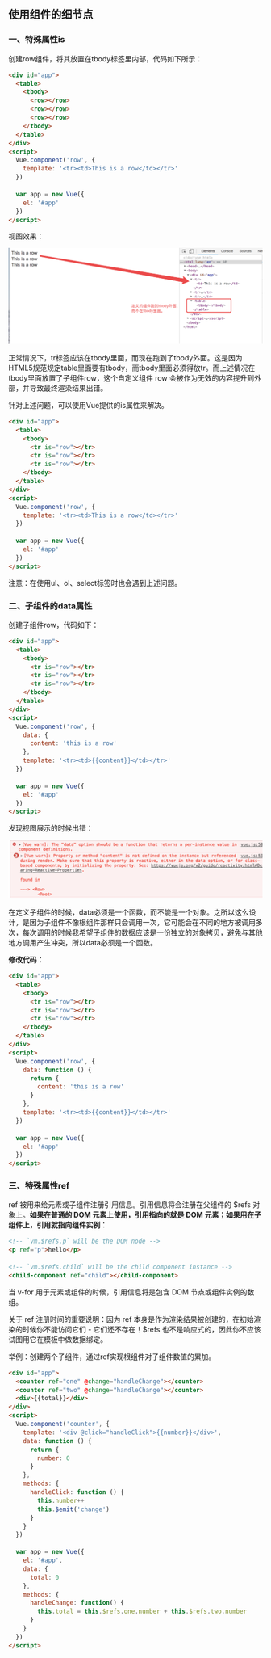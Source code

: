 
## 使用组件的细节点 

### 一、特殊属性is

创建row组件，将其放置在tbody标签里内部，代码如下所示：

```HTML
<div id="app">
  <table>
    <tbody>
      <row></row>
      <row></row>
      <row></row>
    </tbody>
  </table>
</div>
<script>
  Vue.component('row', {
    template: '<tr><td>This is a row</td></tr>'
  })

  var app = new Vue({
    el: '#app'
  })
</script>
```

视图效果：

![](https://raw.githubusercontent.com/Bian2017/TravelWebsite/master/docs/img/tbody.png)

正常情况下，tr标签应该在tbody里面，而现在跑到了tbody外面。这是因为HTML5规范规定table里面要有tbody，而tbody里面必须得放tr。而上述情况在tbody里面放置了子组件row，这个自定义组件 row 会被作为无效的内容提升到外部，并导致最终渲染结果出错。

针对上述问题，可以使用Vue提供的is属性来解决。

```HTML
<div id="app">
  <table>
    <tbody>
      <tr is="row"></tr>
      <tr is="row"></tr>
      <tr is="row"></tr>
    </tbody>
  </table>
</div>
<script>
  Vue.component('row', {
    template: '<tr><td>This is a row</td></tr>'
  })

  var app = new Vue({
    el: '#app'
  })
</script>
```

注意：在使用ul、ol、select标签时也会遇到上述问题。

### 二、子组件的data属性

创建子组件row，代码如下：

```HTML
<div id="app">
  <table>
    <tbody>
      <tr is="row"></tr>
      <tr is="row"></tr>
      <tr is="row"></tr>
    </tbody>
  </table>
</div>
<script>
  Vue.component('row', {
    data: {
      content: 'this is a row'
    },
    template: '<tr><td>{{content}}</td></tr>'
  })

  var app = new Vue({
    el: '#app'
  })
</script>
```

发现视图展示的时候出错：

![](https://raw.githubusercontent.com/Bian2017/TravelWebsite/master/docs/img/error-component.png)

在定义子组件的时候，data必须是一个函数，而不能是一个对象。之所以这么设计，是因为子组件不像根组件那样只会调用一次，它可能会在不同的地方被调用多次，每次调用的时候我希望子组件的数据应该是一份独立的对象拷贝，避免与其他地方调用产生冲突，所以data必须是一个函数。

**修改代码：**

```HTML
<div id="app">
  <table>
    <tbody>
      <tr is="row"></tr>
      <tr is="row"></tr>
      <tr is="row"></tr>
    </tbody>
  </table>
</div>
<script>
  Vue.component('row', {
    data: function () {
      return {
        content: 'this is a row'
      }
    },
    template: '<tr><td>{{content}}</td></tr>'
  })

  var app = new Vue({
    el: '#app'
  })
</script>
```

### 三、特殊属性ref

ref 被用来给元素或子组件注册引用信息。引用信息将会注册在父组件的 $refs 对象上。**如果在普通的 DOM 元素上使用，引用指向的就是 DOM 元素；如果用在子组件上，引用就指向组件实例**：

```HTML
<!-- `vm.$refs.p` will be the DOM node -->
<p ref="p">hello</p>

<!-- `vm.$refs.child` will be the child component instance -->
<child-component ref="child"></child-component>
```

当 v-for 用于元素或组件的时候，引用信息将是包含 DOM 节点或组件实例的数组。

关于 ref 注册时间的重要说明：因为 ref 本身是作为渲染结果被创建的，在初始渲染的时候你不能访问它们 - 它们还不存在！$refs 也不是响应式的，因此你不应该试图用它在模板中做数据绑定。

举例：创建两个子组件，通过ref实现根组件对子组件数值的累加。

```HTML
<div id="app">
  <counter ref="one" @change="handleChange"></counter>
  <counter ref="two" @change="handleChange"></counter>
  <div>{{total}}</div>
</div>
<script>
  Vue.component('counter', {
    template: '<div @click="handleClick">{{number}}</div>',
    data: function () {
      return {
        number: 0
      }
    },
    methods: {
      handleClick: function () {
        this.number++
        this.$emit('change')
      }
    }
  })

  var app = new Vue({
    el: '#app',
    data: {
      total: 0
    },
    methods: {
      handleChange: function() {
        this.total = this.$refs.one.number + this.$refs.two.number
      }
    }
  })
</script>
```